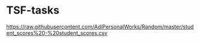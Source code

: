 # TSF-tasks
https://raw.githubusercontent.com/AdiPersonalWorks/Random/master/student_scores%20-%20student_scores.csv
